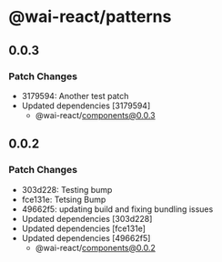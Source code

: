 # @wai-react/patterns

## 0.0.3

### Patch Changes

- 3179594: Another test patch
- Updated dependencies [3179594]
  - @wai-react/components@0.0.3

## 0.0.2

### Patch Changes

- 303d228: Testing bump
- fce131e: Tetsing Bump
- 49662f5: updating build and fixing bundling issues
- Updated dependencies [303d228]
- Updated dependencies [fce131e]
- Updated dependencies [49662f5]
  - @wai-react/components@0.0.2
